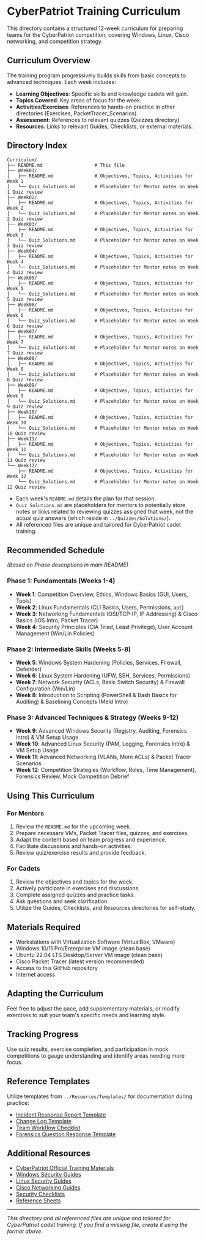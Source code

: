 # CyberPatriot Training Curriculum

This directory contains a structured 12-week curriculum for preparing teams for the CyberPatriot competition, covering Windows, Linux, Cisco networking, and competition strategy.

## Curriculum Overview

The training program progressively builds skills from basic concepts to advanced techniques. Each week includes:
-   **Learning Objectives**: Specific skills and knowledge cadets will gain.
-   **Topics Covered**: Key areas of focus for the week.
-   **Activities/Exercises**: References to hands-on practice in other directories (Exercises, PacketTracer_Scenarios).
-   **Assessment**: References to relevant quizzes (Quizzes directory).
-   **Resources**: Links to relevant Guides, Checklists, or external materials.

## Directory Index

```
Curriculum/
├── README.md                   # This file
├── Week01/
│   ├── README.md               # Objectives, Topics, Activities for Week 1
│   └── Quiz_Solutions.md       # Placeholder for Mentor notes on Week 1 Quiz review
├── Week02/
│   ├── README.md               # Objectives, Topics, Activities for Week 2
│   └── Quiz_Solutions.md       # Placeholder for Mentor notes on Week 2 Quiz review
├── Week03/
│   ├── README.md               # Objectives, Topics, Activities for Week 3
│   └── Quiz_Solutions.md       # Placeholder for Mentor notes on Week 3 Quiz review
├── Week04/
│   ├── README.md               # Objectives, Topics, Activities for Week 4
│   └── Quiz_Solutions.md       # Placeholder for Mentor notes on Week 4 Quiz review
├── Week05/
│   ├── README.md               # Objectives, Topics, Activities for Week 5
│   └── Quiz_Solutions.md       # Placeholder for Mentor notes on Week 5 Quiz review
├── Week06/
│   ├── README.md               # Objectives, Topics, Activities for Week 6
│   └── Quiz_Solutions.md       # Placeholder for Mentor notes on Week 6 Quiz review
├── Week07/
│   ├── README.md               # Objectives, Topics, Activities for Week 7
│   └── Quiz_Solutions.md       # Placeholder for Mentor notes on Week 7 Quiz review
├── Week08/
│   ├── README.md               # Objectives, Topics, Activities for Week 8
│   └── Quiz_Solutions.md       # Placeholder for Mentor notes on Week 8 Quiz review
├── Week09/
│   ├── README.md               # Objectives, Topics, Activities for Week 9
│   └── Quiz_Solutions.md       # Placeholder for Mentor notes on Week 9 Quiz review
├── Week10/
│   ├── README.md               # Objectives, Topics, Activities for Week 10
│   └── Quiz_Solutions.md       # Placeholder for Mentor notes on Week 10 Quiz review
├── Week11/
│   ├── README.md               # Objectives, Topics, Activities for Week 11
│   └── Quiz_Solutions.md       # Placeholder for Mentor notes on Week 11 Quiz review
└── Week12/
    ├── README.md               # Objectives, Topics, Activities for Week 12
    └── Quiz_Solutions.md       # Placeholder for Mentor notes on Week 12 Quiz review
```

-   Each week's `README.md` details the plan for that session.
-   `Quiz_Solutions.md` are placeholders for mentors to potentially store notes or links related to reviewing quizzes assigned that week, not the actual quiz answers (which reside in `../Quizzes/Solutions/`).
-   All referenced files are unique and tailored for CyberPatriot cadet training.

## Recommended Schedule

*(Based on Phase descriptions in main README)*

### Phase 1: Fundamentals (Weeks 1-4)
-   **Week 1**: Competition Overview, Ethics, Windows Basics (GUI, Users, Tools)
-   **Week 2**: Linux Fundamentals (CLI Basics, Users, Permissions, `apt`)
-   **Week 3**: Networking Fundamentals (OSI/TCP-IP, IP Addressing) & Cisco Basics (IOS Intro, Packet Tracer)
-   **Week 4**: Security Principles (CIA Triad, Least Privilege), User Account Management (Win/Lin Policies)

### Phase 2: Intermediate Skills (Weeks 5-8)
-   **Week 5**: Windows System Hardening (Policies, Services, Firewall, Defender)
-   **Week 6**: Linux System Hardening (UFW, SSH, Services, Permissions)
-   **Week 7**: Network Security (ACLs, Basic Switch Security) & Firewall Configuration (Win/Lin)
-   **Week 8**: Introduction to Scripting (PowerShell & Bash Basics for Auditing) & Baselining Concepts (Meld Intro)

### Phase 3: Advanced Techniques & Strategy (Weeks 9-12)
-   **Week 9**: Advanced Windows Security (Registry, Auditing, Forensics Intro) & VM Setup Usage
-   **Week 10**: Advanced Linux Security (PAM, Logging, Forensics Intro) & VM Setup Usage
-   **Week 11**: Advanced Networking (VLANs, More ACLs) & Packet Tracer Scenarios
-   **Week 12**: Competition Strategies (Workflow, Roles, Time Management), Forensics Review, Mock Competition Debrief

## Using This Curriculum

### For Mentors
1.  Review the `README.md` for the upcoming week.
2.  Prepare necessary VMs, Packet Tracer files, quizzes, and exercises.
3.  Adapt the content based on team progress and experience.
4.  Facilitate discussions and hands-on activities.
5.  Review quiz/exercise results and provide feedback.

### For Cadets
1.  Review the objectives and topics for the week.
2.  Actively participate in exercises and discussions.
3.  Complete assigned quizzes and practice tasks.
4.  Ask questions and seek clarification.
5.  Utilize the Guides, Checklists, and Resources directories for self-study.

## Materials Required
-   Workstations with Virtualization Software (VirtualBox, VMware)
-   Windows 10/11 Pro/Enterprise VM image (clean base)
-   Ubuntu 22.04 LTS Desktop/Server VM image (clean base)
-   Cisco Packet Tracer (latest version recommended)
-   Access to this GitHub repository
-   Internet access

## Adapting the Curriculum
Feel free to adjust the pace, add supplementary materials, or modify exercises to suit your team's specific needs and learning style.

## Tracking Progress
Use quiz results, exercise completion, and participation in mock competitions to gauge understanding and identify areas needing more focus.

## Reference Templates
Utilize templates from `../Resources/Templates/` for documentation during practice:
-   [Incident Response Report Template](../Resources/Templates/Incident_Response_Report_Template.md)
-   [Change Log Template](../Resources/Templates/Change_Log_Template.md)
-   [Team Workflow Checklist](../Resources/Templates/Team_Workflow_Checklist.md)
-   [Forensics Question Response Template](../Resources/Templates/Forensics_Question_Response_Template.md)

## Additional Resources
-   [CyberPatriot Official Training Materials](https://www.uscyberpatriot.org/competition/training-materials)
-   [Windows Security Guides](../Windows/Guides/)
-   [Linux Security Guides](../Linux/Guides/)
-   [Cisco Networking Guides](../Cisco/Guides/)
-   [Security Checklists](../Checklists/)
-   [Reference Sheets](../Resources/References/)

---
*This directory and all referenced files are unique and tailored for CyberPatriot cadet training. If you find a missing file, create it using the format above.*
